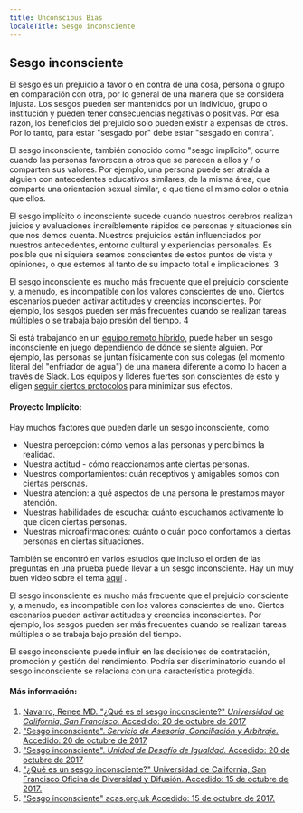 ```yaml
---
title: Unconscious Bias
localeTitle: Sesgo inconsciente
---
```

## Sesgo inconsciente

El sesgo es un prejuicio a favor o en contra de una cosa, persona o grupo en comparación con otra, por lo general de una manera que se considera injusta. Los sesgos pueden ser mantenidos por un individuo, grupo o institución y pueden tener consecuencias negativas o positivas. Por esa razón, los beneficios del prejuicio solo pueden existir a expensas de otros. Por lo tanto, para estar "sesgado por" debe estar "sesgado en contra".

El sesgo inconsciente, también conocido como "sesgo implícito", ocurre cuando las personas favorecen a otros que se parecen a ellos y / o comparten sus valores. Por ejemplo, una persona puede ser atraída a alguien con antecedentes educativos similares, de la misma área, que comparte una orientación sexual similar, o que tiene el mismo color o etnia que ellos.

El sesgo implícito o inconsciente sucede cuando nuestros cerebros realizan juicios y evaluaciones increíblemente rápidos de personas y situaciones sin que nos demos cuenta. Nuestros prejuicios están influenciados por nuestros antecedentes, entorno cultural y experiencias personales. Es posible que ni siquiera seamos conscientes de estos puntos de vista y opiniones, o que estemos al tanto de su impacto total e implicaciones. 3

El sesgo inconsciente es mucho más frecuente que el prejuicio consciente y, a menudo, es incompatible con los valores conscientes de uno. Ciertos escenarios pueden activar actitudes y creencias inconscientes. Por ejemplo, los sesgos pueden ser más frecuentes cuando se realizan tareas múltiples o se trabaja bajo presión del tiempo. 4

Si está trabajando en un [equipo remoto híbrido,](https://github.com/freeCodeCamp/guides/src/pages/working-in-tech/remote-versus-onsite/index.md) puede haber un sesgo inconsciente en juego dependiendo de dónde se siente alguien. Por ejemplo, las personas se juntan físicamente con sus colegas (el momento literal del "enfriador de agua") de una manera diferente a como lo hacen a través de Slack. Los equipos y líderes fuertes son conscientes de esto y eligen [seguir ciertos protocolos](https://viewpoints.matrixpartners.com/how-to-support-remote-work-by-removing-unconscious-bias-7a974f953410) para minimizar sus efectos.

#### Proyecto Implícito:

Hay muchos factores que pueden darle un sesgo inconsciente, como:

*   Nuestra percepción: cómo vemos a las personas y percibimos la realidad.
*   Nuestra actitud - cómo reaccionamos ante ciertas personas.
*   Nuestros comportamientos: cuán receptivos y amigables somos con ciertas personas.
*   Nuestra atención: a qué aspectos de una persona le prestamos mayor atención.
*   Nuestras habilidades de escucha: cuánto escuchamos activamente lo que dicen ciertas personas.
*   Nuestras microafirmaciones: cuánto o cuán poco confortamos a ciertas personas en ciertas situaciones.

También se encontró en varios estudios que incluso el orden de las preguntas en una prueba puede llevar a un sesgo inconsciente. Hay un muy buen video sobre el tema [aquí](https://www.youtube.com/watch?v=75g4d5sF3xI) .

El sesgo inconsciente es mucho más frecuente que el prejuicio consciente y, a menudo, es incompatible con los valores conscientes de uno. Ciertos escenarios pueden activar actitudes y creencias inconscientes. Por ejemplo, los sesgos pueden ser más frecuentes cuando se realizan tareas múltiples o se trabaja bajo presión del tiempo.

El sesgo inconsciente puede influir en las decisiones de contratación, promoción y gestión del rendimiento. Podría ser discriminatorio cuando el sesgo inconsciente se relaciona con una característica protegida.

#### Más información:

1.  [Navarro, Renee MD. "¿Qué es el sesgo inconsciente?" _Universidad de California, San Francisco._ Accedido: 20 de octubre de 2017](https://diversity.ucsf.edu/resources/unconscious-bias)
2.  ["Sesgo inconsciente". _Servicio de Asesoría, Conciliación y Arbitraje._ Accedido: 20 de octubre de 2017](http://www.acas.org.uk/index.aspx?articleid=5433)
3.  ["Sesgo inconsciente". _Unidad de Desafío de Igualdad._ Accedido: 20 de octubre de 2017](https://www.ecu.ac.uk/guidance-resources/employment-and-careers/staff-recruitment/unconscious-bias/)
4.  ["¿Qué es un sesgo inconsciente?" Universidad de California, San Francisco Oficina de Diversidad y Difusión. Accedido: 15 de octubre de 2017.](https://diversity.ucsf.edu/resources/unconscious-bias)
5.  ["Sesgo inconsciente" acas.org.uk Accedido: 15 de octubre de 2017.](http://www.acas.org.uk/index.aspx?articleid=5433)
